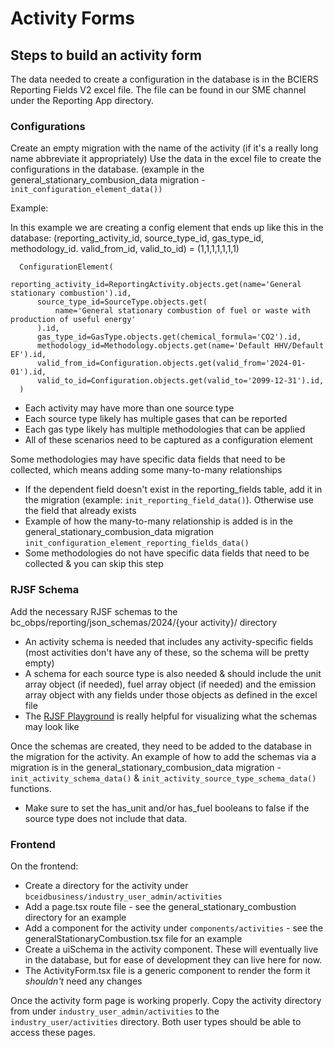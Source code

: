 # Activity Forms

## Steps to build an activity form

The data needed to create a configuration in the database is in the BCIERS Reporting Fields V2 excel file. The file can be
found in our SME channel under the Reporting App directory.

### Configurations

Create an empty migration with the name of the activity (if it's a really long name abbreviate it appropriately)
Use the data in the excel file to create the configurations in the database. (example in the general_stationary_combusion_data migration - `init_configuration_element_data())`

Example:

In this example we are creating a config element that ends up like this in the database:
(reporting_activity_id, source_type_id, gas_type_id, methodology_id. valid_from_id, valid_to_id) = (1,1,1,1,1,1,1)

```
  ConfigurationElement(
      reporting_activity_id=ReportingActivity.objects.get(name='General stationary combustion').id,
      source_type_id=SourceType.objects.get(
          name='General stationary combustion of fuel or waste with production of useful energy'
      ).id,
      gas_type_id=GasType.objects.get(chemical_formula='CO2').id,
      methodology_id=Methodology.objects.get(name='Default HHV/Default EF').id,
      valid_from_id=Configuration.objects.get(valid_from='2024-01-01').id,
      valid_to_id=Configuration.objects.get(valid_to='2099-12-31').id,
  )
```

- Each activity may have more than one source type
- Each source type likely has multiple gases that can be reported
- Each gas type likely has multiple methodologies that can be applied
- All of these scenarios need to be captured as a configuration element

Some methodologies may have specific data fields that need to be collected, which means adding some many-to-many relationships

- If the dependent field doesn't exist in the reporting_fields table, add it in the migration (example: `init_reporting_field_data()`). Otherwise use the field that already exists
- Example of how the many-to-many relationship is added is in the general_stationary_combusion_data migration `init_configuration_element_reporting_fields_data()`
- Some methodologies do not have specific data fields that need to be collected & you can skip this step

### RJSF Schema

Add the necessary RJSF schemas to the bc_obps/reporting/json_schemas/2024/{your activity}/ directory

- An activity schema is needed that includes any activity-specific fields (most activities don't have any of these, so the schema will be pretty empty)
- A schema for each source type is also needed & should include the unit array object (if needed), fuel array object (if needed) and the emission array object with any fields under those objects as defined in the excel file
- The [RJSF Playground](https://rjsf-team.github.io/react-jsonschema-form/) is really helpful for visualizing what the schemas may look like

Once the schemas are created, they need to be added to the database in the migration for the activity. An example of how to add the schemas via a migration is in the general_stationary_combusion_data migration - `init_activity_schema_data()` & `init_activity_source_type_schema_data()` functions.

- Make sure to set the has_unit and/or has_fuel booleans to false if the source type does not include that data.

### Frontend

On the frontend:

- Create a directory for the activity under `bceidbusiness/industry_user_admin/activities`
- Add a page.tsx route file - see the general_stationary_combustion directory for an example
- Add a component for the activity under `components/activities` - see the generalStationaryCombustion.tsx file for an example
- Create a uiSchema in the activity component. These will eventually live in the database, but for ease of development they can live here for now.
- The ActivityForm.tsx file is a generic component to render the form it _shouldn't_ need any changes

Once the activity form page is working properly. Copy the activity directory from under `industry_user_admin/activities` to the `industry_user/activities` directory. Both user types should be able to access these pages.
